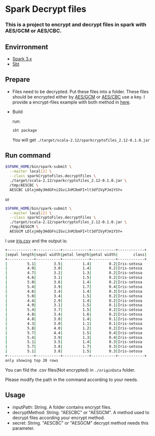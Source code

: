 # Spark Decrypt files
### This is a project to encrypt and decrypt files in spark with AES/GCM or AES/CBC.
## Envirronment
* [Spark 3.x](https://spark.apache.org/downloads.html)
* [Sbt](https://www.scala-sbt.org/1.x/docs/Setup.html)

## Prepare
* Files need to be decrypted. Put these files into a folder. These files should be encrypted either by [AES/GCM]() or [AES/CBC]() use a key. I provide a encrypt-files example with both method in [here](https://github.com/piaolaidelangman/spark-read-ecrypted-files/blob/main/sparkEncryptFiles.scala).

* Build

  run:
  ```bash
  sbt package
  ```
  You will get `./target/scala-2.12/sparkcryptofiles_2.12-0.1.0.jar`

## Run command
```bash
$SPARK_HOME/bin/spark-submit \
  --master local[2] \
  --class sparkCryptoFiles.decryptFiles \
  ./target/scala-2.12/sparkcryptofiles_2.12-0.1.0.jar \
  /tmp/AESCBC \
  AESCBC LDlxjm0y3HdGFniIGviJnMJbmFI+lt3dfIVyPJm1YSY=
```
or
```bash
$SPARK_HOME/bin/spark-submit \
  --master local[2] \
  --class sparkCryptoFiles.decryptFiles \
  ./target/scala-2.12/sparkcryptofiles_2.12-0.1.0.jar \
  /tmp/AESGCM \
  AESGCM LDlxjm0y3HdGFniIGviJnMJbmFI+lt3dfIVyPJm1YSY=
```
I use [iris.csv](https://github.com/piaolaidelangman/spark-read-ecrypted-files/tree/main/sparkEncryptFiles/originData) and the output is:
```bash
+------------+-----------+------------+-----------+------------+
|sepal length|sepal width|petal length|petal width|       class|
+------------+-----------+------------+-----------+------------+
|         5.1|        3.5|         1.4|        0.2|Iris-setosa
|         4.9|        3.0|         1.4|        0.2|Iris-setosa
|         4.7|        3.2|         1.3|        0.2|Iris-setosa
|         4.6|        3.1|         1.5|        0.2|Iris-setosa
|         5.0|        3.6|         1.4|        0.2|Iris-setosa
|         5.4|        3.9|         1.7|        0.4|Iris-setosa
|         4.6|        3.4|         1.4|        0.3|Iris-setosa
|         5.0|        3.4|         1.5|        0.2|Iris-setosa
|         4.4|        2.9|         1.4|        0.2|Iris-setosa
|         4.9|        3.1|         1.5|        0.1|Iris-setosa
|         5.4|        3.7|         1.5|        0.2|Iris-setosa
|         4.8|        3.4|         1.6|        0.2|Iris-setosa
|         4.8|        3.0|         1.4|        0.1|Iris-setosa
|         4.3|        3.0|         1.1|        0.1|Iris-setosa
|         5.8|        4.0|         1.2|        0.2|Iris-setosa
|         5.7|        4.4|         1.5|        0.4|Iris-setosa
|         5.4|        3.9|         1.3|        0.4|Iris-setosa
|         5.1|        3.5|         1.4|        0.3|Iris-setosa
|         5.7|        3.8|         1.7|        0.3|Iris-setosa
|         5.1|        3.8|         1.5|        0.3|Iris-setosa
+------------+-----------+------------+-----------+------------+
only showing top 20 rows
```
You can fild the .csv files(Not encrypted) in `./originData` folder.

Please modify the path in the command according to your needs.

## Usage
* inputPath: String. A folder contains encrypt files.
* decryptMethod: String. "AESCBC" or "AESGCM". A method used to decrypt files according your encrypt method.
* secret: String. "AESCBC" or "AESGCM" decrypt method needs this parameter.
